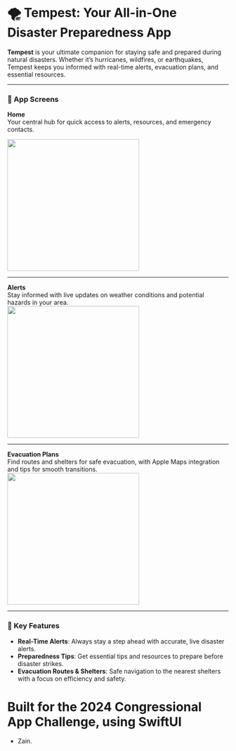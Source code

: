 # 🌪️ Tempest: Your All-in-One Disaster Preparedness App

**Tempest** is your ultimate companion for staying safe and prepared during natural disasters. Whether it’s hurricanes, wildfires, or earthquakes, Tempest keeps you informed with real-time alerts, evacuation plans, and essential resources.

---

### 📱 App Screens

**Home**  
Your central hub for quick access to alerts, resources, and emergency contacts.  

<img src="https://github.com/user-attachments/assets/858f3d69-a292-49d0-9995-737923fb55d3" width="300">

---

**Alerts**  
Stay informed with live updates on weather conditions and potential hazards in your area.  
<img src="https://github.com/user-attachments/assets/f185ac23-e86e-4238-ad97-0accd2687c30" width="300">

---

**Evacuation Plans**  
Find routes and shelters for safe evacuation, with Apple Maps integration and tips for smooth transitions.  
<img src="https://github.com/user-attachments/assets/98aad03e-4549-4db2-aaa5-ff7c286ec5b1" width="300">

---

### 🌟 Key Features
- **Real-Time Alerts**: Always stay a step ahead with accurate, live disaster alerts.
- **Preparedness Tips**: Get essential tips and resources to prepare before disaster strikes.
- **Evacuation Routes & Shelters**: Safe navigation to the nearest shelters with a focus on efficiency and safety.



# Built for the 2024 Congressional App Challenge, using SwiftUI

- Zain. 


